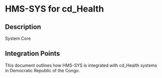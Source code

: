 # HMS-SYS for cd_Health

## Description

System Core

## Integration Points

This document outlines how HMS-SYS is integrated with cd_Health systems in Democratic Republic of the Congo.
